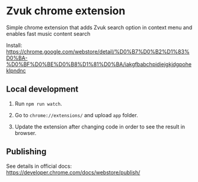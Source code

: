 # Zvuk chrome extension

Simple chrome extension that adds Zvuk search option in context menu and enables fast music content search

Install: https://chrome.google.com/webstore/detail/%D0%B7%D0%B2%D1%83%D0%BA-%D0%BF%D0%BE%D0%B8%D1%81%D0%BA/iakgfbabchpidiejgkjdgpoheklpndnc

## Local development

1. Run `npm run watch`.

2. Go to `chrome://extensions/` and upload `app` folder.

3. Update the extension after changing code in order to see the result in browser.

## Publishing

See details in official docs: https://developer.chrome.com/docs/webstore/publish/
